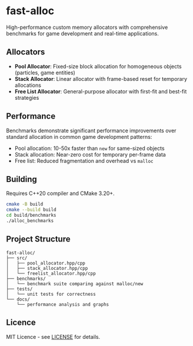 # fast-alloc

High-performance custom memory allocators with comprehensive benchmarks for game development and real-time applications.

## Allocators

- **Pool Allocator**: Fixed-size block allocation for homogeneous objects (particles, game entities)
- **Stack Allocator**: Linear allocator with frame-based reset for temporary allocations
- **Free List Allocator**: General-purpose allocator with first-fit and best-fit strategies

## Performance

Benchmarks demonstrate significant performance improvements over standard allocation in common game development
patterns:

- Pool allocation: 10-50x faster than `new` for same-sized objects
- Stack allocation: Near-zero cost for temporary per-frame data
- Free list: Reduced fragmentation and overhead vs `malloc`

## Building

Requires C++20 compiler and CMake 3.20+.

```bash
cmake -B build
cmake --build build
cd build/benchmarks
./alloc_benchmarks
```

## Project Structure

```
fast-alloc/
├── src/
│   ├── pool_allocator.hpp/cpp
│   ├── stack_allocator.hpp/cpp
│   └── freelist_allocator.hpp/cpp
├── benchmarks/
│   └── benchmark suite comparing against malloc/new
├── tests/
│   └── unit tests for correctness
└── docs/
    └── performance analysis and graphs
```

## Licence

MIT Licence - see [LICENSE](LICENSE) for details.